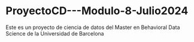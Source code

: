 # ProyectoCD---Modulo-8-Julio2024
Este es un proyecto de ciencia de datos del Master en Behavioral Data Science de la Universidad de Barcelona
